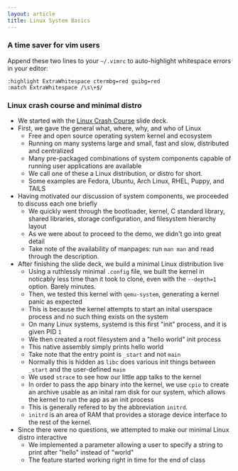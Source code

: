 ```yaml
---
layout: article
title: Linux System Basics
---
```

### A time saver for vim users

Append these two lines to your `~/.vimrc` to auto-highlight whitespace errors in your editor:

```
:highlight ExtraWhitespace ctermbg=red guibg=red
:match ExtraWhitespace /\s\+$/
```

### Linux crash course and minimal distro

* We started with the [Linux Crash Course](/slides/linux_crash_course.html) slide deck.
* First, we gave the general what, where, why, and who of Linux
	* Free and open source operating system kernel and ecosystem
	* Running on many systems large and small, fast and slow, distributed and centralized
	* Many pre-packaged combinations of system components capable of running user applications are available
	* We call one of these a Linux distribution, or distro for short.
	* Some examples are Fedora, Ubuntu, Arch Linux, RHEL, Puppy, and TAILS
* Having motivated our discussion of system components, we proceeded to discuss each one briefly
	* We quickly went through the bootloader, kernel, C standard library, shared libraries, storage configuration, and filesystem hierarchy layout
	* As we were about to proceed to the demo, we didn't go into great detail
	* Take note of the availability of manpages: run `man man` and read through the description.
* After finishing the slide deck, we build a minimal Linux distribution live
	* Using a ruthlessly minimal `.config` file, we built the kernel in noticably less time than it took to clone, even with the `--depth=1` option. Barely minutes.
	* Then, we tested this kernel with `qemu-system`, generating a kernel panic as expected
	* This is because the kernel attempts to start an inital userspace process and no such thing exists on the system
	* On many Linux systems, systemd is this first "init" process, and it is given PID `1`
	* We then created a root filesystem and a "hello world" init process
	* This native assembly simply prints hello world
	* Take note that the entry point is `_start` and not `main`
	* Normally this is hidden as `libc` does various init things between `_start` and the user-defined `main`
	* We used `strace` to see how our little app talks to the kernel
	* In order to pass the app binary into the kernel, we use `cpio` to create an archive usable as an inital ram disk for our system, which allows the kernel to run the app as an init process
	* This is generally refered to by the abbreviation `initrd`. 
	* `initrd` is an area of RAM that provides a storage device interface to the rest of the kernel.
* Since there were no questions, we attempted to make our minimal Linux distro interactive
	* We implemented a parameter allowing a user to specify a string to print after "hello" instead of "world"
	* The feature started working right in time for the end of class

